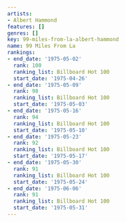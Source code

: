 ```yaml
---
artists:
- Albert Hammond
features: []
genres: []
key: 99-miles-from-la-albert-hammond
name: 99 Miles From La
rankings:
- end_date: '1975-05-02'
  rank: 100
  ranking_list: Billboard Hot 100
  start_date: '1975-04-26'
- end_date: '1975-05-09'
  rank: 98
  ranking_list: Billboard Hot 100
  start_date: '1975-05-03'
- end_date: '1975-05-16'
  rank: 94
  ranking_list: Billboard Hot 100
  start_date: '1975-05-10'
- end_date: '1975-05-23'
  rank: 92
  ranking_list: Billboard Hot 100
  start_date: '1975-05-17'
- end_date: '1975-05-30'
  rank: 91
  ranking_list: Billboard Hot 100
  start_date: '1975-05-24'
- end_date: '1975-06-06'
  rank: 91
  ranking_list: Billboard Hot 100
  start_date: '1975-05-31'
---
```


